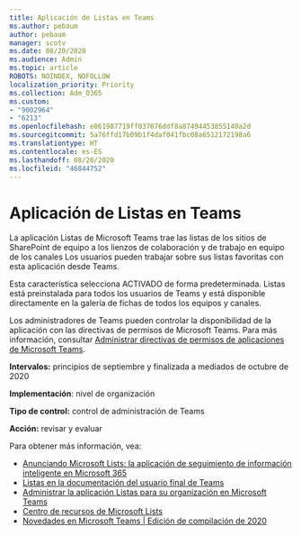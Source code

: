 ```yaml
---
title: Aplicación de Listas en Teams
ms.author: pebaum
author: pebaum
manager: scotv
ms.date: 08/20/2020
ms.audience: Admin
ms.topic: article
ROBOTS: NOINDEX, NOFOLLOW
localization_priority: Priority
ms.collection: Adm_O365
ms.custom:
- "9002964"
- "6213"
ms.openlocfilehash: e861987719ff037076ddf8a87494453855140a2d
ms.sourcegitcommit: 5a76ffd17b09b1f4daf041fbc08a6512172198a6
ms.translationtype: HT
ms.contentlocale: es-ES
ms.lasthandoff: 08/20/2020
ms.locfileid: "46844752"
---
```

# <a name="lists-app-in-teams"></a>Aplicación de Listas en Teams

La aplicación Listas de Microsoft Teams trae las listas de los sitios de SharePoint de equipo a los lienzos de colaboración y de trabajo en equipo de los canales Los usuarios pueden trabajar sobre sus listas favoritas con esta aplicación desde Teams.  

Esta característica selecciona ACTIVADO de forma predeterminada. Listas está preinstalada para todos los usuarios de Teams y está disponible directamente en la galería de fichas de todos los equipos y canales.  

Los administradores de Teams pueden controlar la disponibilidad de la aplicación con las directivas de permisos de Microsoft Teams. Para más información, consultar [Administrar directivas de permisos de aplicaciones de Microsoft Teams](https://docs.microsoft.com/microsoftteams/teams-app-permission-policies).

**Intervalos:** principios de septiembre y finalizada a mediados de octubre de 2020  

**Implementación**: nivel de organización  

**Tipo de control:**  control de administración de Teams  

**Acción:**  revisar y evaluar

Para obtener más información, vea: 

- [Anunciando Microsoft Lists: la aplicación de seguimiento de información inteligente en Microsoft 365](https://techcommunity.microsoft.com/t5/microsoft-365-blog/announcing-microsoft-lists-your-smart-information-tracking-app/ba-p/1372233)
- [Listas en la documentación del usuario final de Teams](https://support.microsoft.com/office/get-started-with-lists-in-microsoft-taeams-c971e46b-b36c-491b-9c35-efeddd0297db)
- [Administrar la aplicación Listas para su organización en Microsoft Teams](https://docs.microsoft.com/microsoftteams/manage-lists-app)
- [Centro de recursos de Microsoft Lists](https://aka.ms/MSLists)
- [Novedades en Microsoft Teams | Edición de compilación de 2020](https://techcommunity.microsoft.com/t5/microsoft-teams-blog/what-s-new-in-microsoft-teams-build-edition-2020/ba-p/1394224)